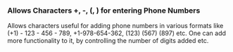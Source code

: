 ### Allows Characters +, -, (, ) for entering Phone Numbers
Allows characters useful for adding phone numbers in various formats like (+1) - 123 - 456 - 789, +1-978-654-362, (123) (567) (897) etc.
One can add more functionality to it, by controlling the number of digits added etc.
